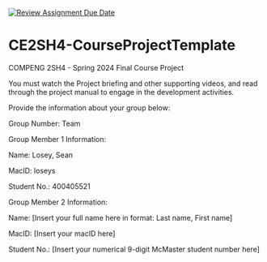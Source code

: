 [![Review Assignment Due Date](https://classroom.github.com/assets/deadline-readme-button-22041afd0340ce965d47ae6ef1cefeee28c7c493a6346c4f15d667ab976d596c.svg)](https://classroom.github.com/a/RyhQHA96)
# CE2SH4-CourseProjectTemplate
COMPENG 2SH4 - Spring 2024
Final Course Project

You must watch the Project briefing and other supporting videos, and read through the project manual to engage in the development activities.

Provide the information about your group below:

Group Number: Team

Group Member 1 Information:

Name: Losey, Sean

MacID: loseys

Student No.: 400405521

Group Member 2 Information:

Name: [Insert your full name here in format: Last name, First name]

MacID: [Insert your macID here]

Student No.: [Insert your numerical 9-digit McMaster student number here]